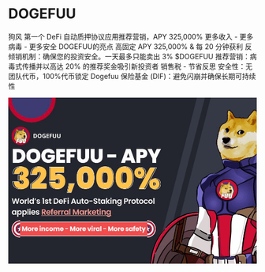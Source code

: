 # DOGEFUU

狗风
第一个 DeFi 自动质押协议应用推荐营销，APY 325,000%
更多收入 - 更多病毒 - 更多安全
DOGEFUU的亮点
高固定 APY 325,000% & 每 20 分钟获利
反倾销机制：确保您的投资安全。一天最多只能卖出 3% $DOGEFUU
推荐营销：病毒式传播并以高达 20% 的推荐奖金吸引新投资者
销售税 - 节省反思
安全性：无团队代币，100%代币锁定
Dogefuu 保险基金 (DIF)：避免闪崩并确保长期可持续性

![dogefuu-dapp-defi-bsc-image1_d2be2793c667b5f9410ae568b59d5bfc](dogefuu-dapp-defi-bsc-image1_d2be2793c667b5f9410ae568b59d5bfc.png)
